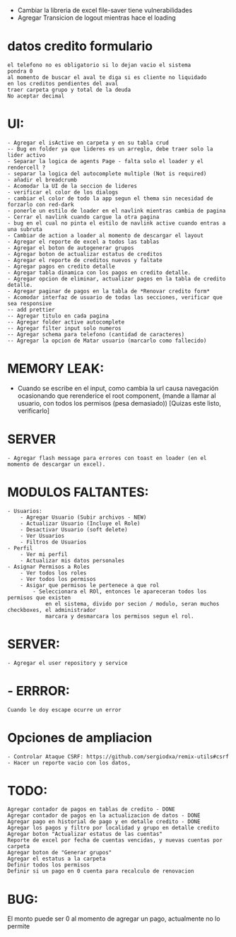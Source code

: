 

- Cambiar la libreria de excel file-saver tiene vulnerabilidades
- Agregar Transicion de logout mientras hace el loading
# datos credito formulario
    el telefono no es obligatorio si lo dejan vacio el sistema
    pondra 0
    al momento de buscar el aval te diga si es cliente no liquidado
    en los creditos pendientes del aval
    traer carpeta grupo y total de la deuda
    No aceptar decimal


# UI:
    - Agregar el isActive en carpeta y en su tabla crud
    -- Bug en folder ya que lideres es un arreglo, debe traer solo la lider activo
    - Separar la logica de agents Page - falta solo el loader y el rendercell ?
    - separar la logica del autocomplete multiple (Not is required)
    - añadir el breadcrumb
    - Acomodar la UI de la seccion de lideres
    - verificar el color de los dialogs
    - cambiar el color de todo la app segun el thema sin necesidad de forzarlo con red-dark
    - ponerle un estilo de loader en el navlink mientras cambia de pagina
    - Cerrar el navlink cuando cargue la otra pagina
    - bug en el cual no pinta el estilo de navlink active cuando entras a una subruta
    - Cambiar de action a loader al momento de descargar el layout
    - Agregar el reporte de excel a todos las tablas
    - Agregar el boton de autogenerar grupos
    - Agregar boton de actualizar estatus de creditos
    - Agregar el reporte de creditos nuevos y faltate
    - Agregar pagos en credito detalle
    - Agregar tabla dinamica con los pagos en credito detalle.
    - Agregar opcion de eliminar, actualizar pagos en la tabla de credito detalle.
    - Agregar paginar de pagos en la tabla de *Renovar credito form*
    - Acomodar interfaz de usuario de todas las secciones, verificar que sea responsive
    -- add prettier
    -- Agregar titulo en cada pagina
    -- Agregar folder active autocomplete
    -- Agregar filter input solo numeros
    -- Agregar schema para telefono (cantidad de caracteres)
    -- Agregar la opcion de Matar usuario (marcarlo como fallecido)

# MEMORY LEAK:
  - Cuando se escribe en el input, como cambia la url causa navegación ocasionando que rerenderice el root component, (mande a llamar al usuario, con todos los permisos (pesa demasiado)) [Quizas este listo, verificarlo]

# SERVER
    - Agregar flash message para errores con toast en loader (en el momento de descargar un excel).

# MODULOS FALTANTES:
    - Usuarios:
        - Agregar Usuario (Subir archivos - NEW)
        - Actualizar Usuario (Incluye el Role)
        - Desactivar Usuario (soft delete)
        - Ver Usuarios
        - Filtros de Usuarios
    - Perfil
        - Ver mi perfil
        - Actualizar mis datos personales
    - Asignar Permisos a Roles
        - Ver todos los roles
        - Ver todos los permisos
        - Asigar que permisos le pertenece a que rol
            - Seleccionara el ROl, entonces le apareceran todos los permisos que existen
                en el sistema, divido por secion / modulo, seran muchos checkboxes, el administrador
                marcara y desmarcara los permisos segun el rol.

# SERVER:
    - Agregar el user repository y service


# - ERRROR: 
    Cuando le doy escape ocurre un error
# Opciones de ampliacion
    - Controlar Ataque CSRF: https://github.com/sergiodxa/remix-utils#csrf
    - Hacer un reporte vacio con los datos, 

# TODO: 
    Agregar contador de pagos en tablas de credito - DONE
    Agregar contador de pagos en la actualizacion de datos - DONE
    Agregar pago en historial de pago y en detalle credito - DONE
    Agregar los pagos y filtro por localidad y grupo en detalle credito 
    Agregar boton "Actualizar estatus de las cuentas" 
    Reporte de excel por fecha de cuentas vencidas, y nuevas cuentas por carpeta
    Agregar boton de "Generar grupos"
    Agregar el estatus a la carpeta
    Definir todos los permisos 
    Definir si un pago en 0 cuenta para recalculo de renovacion

# BUG:
  El monto puede ser 0 al momento de agregar un pago, actualmente no lo permite